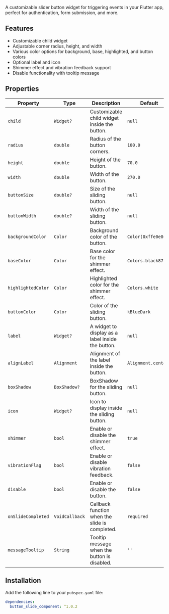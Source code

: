 A customizable slider button widget for triggering events in your Flutter app, perfect for authentication, form submission, and more.

## Features

- Customizable child widget
- Adjustable corner radius, height, and width
- Various color options for background, base, highlighted, and button colors
- Optional label and icon
- Shimmer effect and vibration feedback support
- Disable functionality with tooltip message

## Properties

| Property           | Type           | Description                                                            | Default                |
|--------------------|----------------|------------------------------------------------------------------------|------------------------|
| `child`            | `Widget?`      | Customizable child widget inside the button.                           | `null`                 |
| `radius`           | `double`       | Radius of the button corners.                                          | `100.0`                |
| `height`           | `double`       | Height of the button.                                                  | `70.0`                 |
| `width`            | `double`       | Width of the button.                                                   | `270.0`                |
| `buttonSize`       | `double?`      | Size of the sliding button.                                            | `null`                 |
| `buttonWidth`      | `double?`      | Width of the sliding button.                                           | `null`                 |
| `backgroundColor`  | `Color`        | Background color of the button.                                        | `Color(0xffe0e0e0)`    |
| `baseColor`        | `Color`        | Base color for the shimmer effect.                                     | `Colors.black87`       |
| `highlightedColor` | `Color`        | Highlighted color for the shimmer effect.                              | `Colors.white`         |
| `buttonColor`      | `Color`        | Color of the sliding button.                                           | `kBlueDark`            |
| `label`            | `Widget?`      | A widget to display as a label inside the button.                      | `null`                 |
| `alignLabel`       | `Alignment`    | Alignment of the label inside the button.                              | `Alignment.center`     |
| `boxShadow`        | `BoxShadow?`   | BoxShadow for the sliding button.                                      | `null`                 |
| `icon`             | `Widget?`      | Icon to display inside the sliding button.                             | `null`                 |
| `shimmer`          | `bool`         | Enable or disable the shimmer effect.                                  | `true`                 |
| `vibrationFlag`    | `bool`         | Enable or disable vibration feedback.                                  | `false`                |
| `disable`          | `bool`         | Enable or disable the button.                                          | `false`                |
| `onSlideCompleted` | `VoidCallback` | Callback function when the slide is completed.                         | `required`             |
| `messageTooltip`   | `String`       | Tooltip message when the button is disabled.                           | `''`                   |

## Installation

Add the following line to your `pubspec.yaml` file:

```yaml
dependencies:
  button_slide_component: ^1.0.2    

